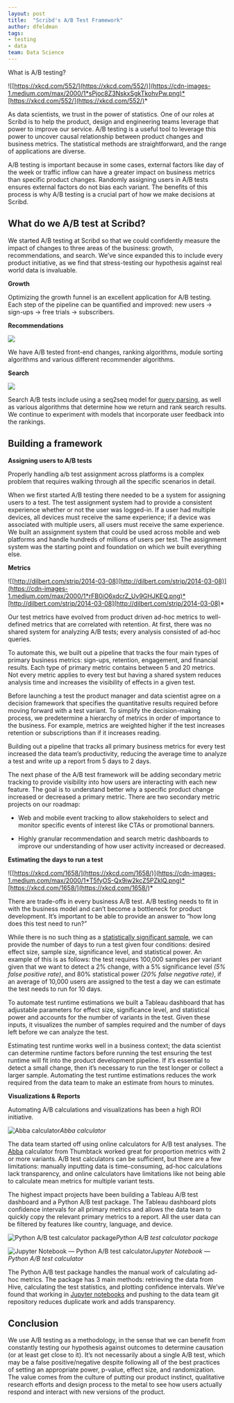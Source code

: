 ```yaml
---
layout: post
title:  "Scribd's A/B Test Framework"
author: dfeldman
tags:
- testing
- data
team: Data Science
---
```


What is A/B testing?

![[https://xkcd.com/552/](https://xkcd.com/552/)](https://cdn-images-1.medium.com/max/2000/1*sPjoc8Z3NskxSgkTkohvPw.png)*[https://xkcd.com/552/](https://xkcd.com/552/)*

As data scientists, we trust in the power of statistics. One of our roles at Scribd is to help the product, design and engineering teams leverage that power to improve our service. A/B testing is a useful tool to leverage this power to uncover causal relationship between product changes and business metrics. The statistical methods are straightforward, and the range of applications are diverse.

A/B testing is important because in some cases, external factors like day of the week or traffic inflow can have a greater impact on business metrics than specific product changes. Randomly assigning users in A/B tests ensures external factors do not bias each variant. The benefits of this process is why A/B testing is a crucial part of how we make decisions at Scribd.

## What do we A/B test at Scribd?

We started A/B testing at Scribd so that we could confidently measure the impact of changes to three areas of the business: growth, recommendations, and search. We’ve since expanded this to include every product initiative, as we find that stress-testing our hypothesis against real world data is invaluable.

**Growth**

Optimizing the growth funnel is an excellent application for A/B testing. Each step of the pipeline can be quantified and improved: new users -> sign-ups -> free trials -> subscribers.

**Recommendations**

![](https://cdn-images-1.medium.com/max/2016/1*BBXzMpI7wiUqXpwyL7-RIA.png)

We have A/B tested front-end changes, ranking algorithms, module sorting algorithms and various different recommender algorithms.

**Search**

![](https://cdn-images-1.medium.com/max/2038/1*hM6sGyX6wyB1fxHVl8iFkA.png)

Search A/B tests include using a seq2seq model for [query parsing](https://medium.com/scribd-data-science-engineering/search-query-parsing-ce16d7d2db88), as well as various algorithms that determine how we return and rank search results. We continue to experiment with models that incorporate user feedback into the rankings.

## Building a framework

**Assigning users to A/B tests**

Properly handling a/b test assignment across platforms is a complex problem that requires walking through all the specific scenarios in detail.

When we first started A/B testing there needed to be a system for assigning users to a test. The test assignment system had to provide a consistent experience whether or not the user was logged-in. If a user had multiple devices, all devices must receive the same experience; if a device was associated with multiple users, all users must receive the same experience. We built an assignment system that could be used across mobile and web platforms and handle hundreds of millions of users per test. The assignment system was the starting point and foundation on which we built everything else.

**Metrics**

![[http://dilbert.com/strip/2014-03-08](http://dilbert.com/strip/2014-03-08)](https://cdn-images-1.medium.com/max/2000/1*rFB0iO6xdcrZ_Uv9GHJKEQ.png)*[http://dilbert.com/strip/2014-03-08](http://dilbert.com/strip/2014-03-08)*

Our test metrics have evolved from product driven ad-hoc metrics to well-defined metrics that are correlated with retention. At first, there was no shared system for analyzing A/B tests; every analysis consisted of ad-hoc queries.

To automate this, we built out a pipeline that tracks the four main types of primary business metrics: sign-ups, retention, engagement, and financial results. Each type of primary metric contains between 5 and 20 metrics. Not every metric applies to every test but having a shared system reduces analysis time and increases the visibility of effects in a given test.

Before launching a test the product manager and data scientist agree on a decision framework that specifies the quantitative results required before moving forward with a test variant. To simplify the decision-making process, we predetermine a hierarchy of metrics in order of importance to the business. For example, metrics are weighted higher if the test increases retention or subscriptions than if it increases reading.

Building out a pipeline that tracks all primary business metrics for every test increased the data team’s productivity, reducing the average time to analyze a test and write up a report from 5 days to 2 days.

The next phase of the A/B test framework will be adding secondary metric tracking to provide visibility into how users are interacting with each new feature. The goal is to understand better why a specific product change increased or decreased a primary metric. There are two secondary metric projects on our roadmap:

* Web and mobile event tracking to allow stakeholders to select and monitor specific events of interest like CTAs or promotional banners.

* Highly granular recommendation and search metric dashboards to improve our understanding of how user activity increased or decreased.

**Estimating the days to run a test**

![[https://xkcd.com/1658/](https://xkcd.com/1658/)](https://cdn-images-1.medium.com/max/2000/1*T5fyOS-Qx9iw2kcZ5PZklQ.png)*[https://xkcd.com/1658/](https://xkcd.com/1658/)*

There are trade-offs in every business A/B test. A/B testing needs to fit in with the business model and can’t become a bottleneck for product development. It’s important to be able to provide an answer to “how long does this test need to run?”

While there is no such thing as a [statistically significant sample](http://multithreaded.stitchfix.com/blog/2015/05/26/significant-sample/), we can provide the number of days to run a test given four conditions: desired effect size, sample size, significance level, and statistical power. An example of this is as follows: the test requires 100,000 samples per variant given that we want to detect a 2% change, with a 5% significance level *(5% false positive rate)*, and 80% statistical power *(20% false negative rate)*, if an average of 10,000 users are assigned to the test a day we can estimate the test needs to run for 10 days.

To automate test runtime estimations we built a Tableau dashboard that has adjustable parameters for effect size, significance level, and statistical power and accounts for the number of variants in the test. Given these inputs, it visualizes the number of samples required and the number of days left before we can analyze the test.

Estimating test runtime works well in a business context; the data scientist can determine runtime factors before running the test ensuring the test runtime will fit into the product development pipeline. If it’s essential to detect a small change, then it’s necessary to run the test longer or collect a larger sample. Automating the test runtime estimations reduces the work required from the data team to make an estimate from hours to minutes.

**Visualizations & Reports**

Automating A/B calculations and visualizations has been a high ROI initiative.

![Abba calculator](https://cdn-images-1.medium.com/max/2000/1*4nTbqre7N7_IhshxErQaBA.png)*Abba calculator*

The data team started off using online calculators for A/B test analyses. The [Abba](http://thumbtack.github.io/abba/demo/abba.html) calculator from Thumbtack worked great for proportion metrics with 2 or more variants. A/B test calculators can be sufficient, but there are a few limitations: manually inputting data is time-consuming, ad-hoc calculations lack transparency, and online calculators have limitations like not being able to calculate mean metrics for multiple variant tests.

The highest impact projects have been building a Tableau A/B test dashboard and a Python A/B test package. The Tableau dashboard plots confidence intervals for all primary metrics and allows the data team to quickly copy the relevant primary metrics to a report. All the user data can be filtered by features like country, language, and device.

![Python A/B test calculator package](https://cdn-images-1.medium.com/max/2914/1*GFAnOXhsPDuo8n1PtO-Iuw.png)*Python A/B test calculator package*

![Jupyter Notebook — Python A/B test calculator](https://cdn-images-1.medium.com/max/2244/1*1eFzDRCn1qiCfuHONn755A.png)*Jupyter Notebook — Python A/B test calculator*

The Python A/B test package handles the manual work of calculating ad-hoc metrics. The package has 3 main methods: retrieving the data from Hive, calculating the test statistics, and plotting confidence intervals. We’ve found that working in [Jupyter notebooks](http://jupyter.org/) and pushing to the data team git repository reduces duplicate work and adds transparency.

## Conclusion

We use A/B testing as a methodology, in the sense that we can benefit from constantly testing our hypothesis against outcomes to determine causation (or at least get close to it). It’s not necessarily about a single A/B test, which may be a false positive/negative despite following all of the best practices of setting an appropriate power, p-value, effect size, and randomization. The value comes from the culture of putting our product instinct, qualitative research efforts and design process to the metal to see how users actually respond and interact with new versions of the product.
